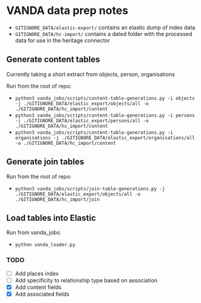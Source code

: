 # VANDA data prep notes

- `GITIGNORE_DATA/elastic-export/` contains an elastic dump of index data
- `GITIGNORE_DATA/hc-import/` contains a dated folder with the processed data for use in the heritage connector

## Generate content tables

Currently taking a short extract from objects, person, organisations

Run from the root of repo:

- `python3 vanda_jobs/scripts/content-table-generations.py -i objects -j ./GITIGNORE_DATA/elastic_export/objects/all -o ./GITIGNORE_DATA/hc_import/content`
- `python3 vanda_jobs/scripts/content-table-generations.py -i persons -j ./GITIGNORE_DATA/elastic_export/persons/all -o ./GITIGNORE_DATA/hc_import/content`
- `python3 vanda_jobs/scripts/content-table-generations.py -i organisations -j ./GITIGNORE_DATA/elastic_export/organisations/all -o ./GITIGNORE_DATA/hc_import/content`

## Generate join tables

Run from the root of repo:

- `python3 vanda_jobs/scripts/join-table-generations.py -j ./GITIGNORE_DATA/elastic_export/objects/all -o ./GITIGNORE_DATA/hc_import/join`

## Load tables into Elastic

Run from vanda_jobs:

- `python vanda_loader.py`

### TODO

- [ ] Add places index
- [ ] Add specificity to relationship type based on association
- [x] Add content fields
- [x] Add associated fields
